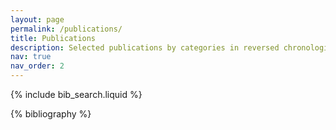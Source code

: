```yaml
---
layout: page
permalink: /publications/
title: Publications
description: Selected publications by categories in reversed chronological order (full list can be found in my CV). * denotes equal contributions.
nav: true
nav_order: 2
---
```


<!-- _pages/publications.md -->

<!-- Bibsearch Feature -->

{% include bib_search.liquid %}

<div class="publications">

{% bibliography %}

</div>
